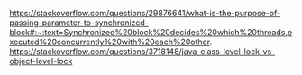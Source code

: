 

https://stackoverflow.com/questions/29876641/what-is-the-purpose-of-passing-parameter-to-synchronized-block#:~:text=Synchronized%20block%20decides%20which%20threads,executed%20concurrently%20with%20each%20other.
https://stackoverflow.com/questions/3718148/java-class-level-lock-vs-object-level-lock